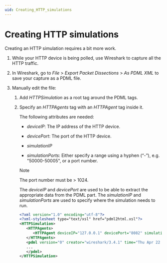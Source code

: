 ```yaml
---
uid: Creating_HTTP_simulations
---
```


# Creating HTTP simulations

Creating an HTTP simulation requires a bit more work.

1. While your HTTP device is being polled, use Wireshark to capture all the HTTP traffic.

1. In Wireshark, go to *File* > *Export Packet Dissections* > *As PDML XML* to save your capture as a PDML file.

1. Manually edit the file:

   1. Add *HTTPSimulation* as a root tag around the PDML tags.

   1. Specify an *HTTPAgents* tag with an *HTTPAgent* tag inside it.

      The following attributes are needed:

      - *deviceIP*: The IP address of the HTTP device.

      - *devicePort*: The port of the HTTP device.

      - *simulationIP*

      - *simulationPorts*: Either specify a range using a hyphen (“-”), e.g. "50000-50005", or a port number.

      > [!NOTE]
      > The port number must be \> 1024.

      The *deviceIP* and *devicePort* are used to be able to extract the appropriate data from the PDML part. The *simulationIP* and *simulationPorts* are used to specify where the simulation needs to run.

      ```xml
      <?xml version="1.0" encoding="utf-8"?>
      <?xml-stylesheet type="text/xsl" href="pdml2html.xsl"?>
      <HTTPSimulation>
         <HTTPAgents>
            <HTTPAgent deviceIP="127.0.0.1" devicePort="8082" simulationIP="127.0.0.1" simulationPorts="8888" />
         </HTTPAgents>
         <pdml version="0" creator="wireshark/3.4.1" time="Thu Apr 22 08:56:12 2021" capture_file="file.pcap">
         ...
         </pdml>
      </HTTPSimulation>
      ```
